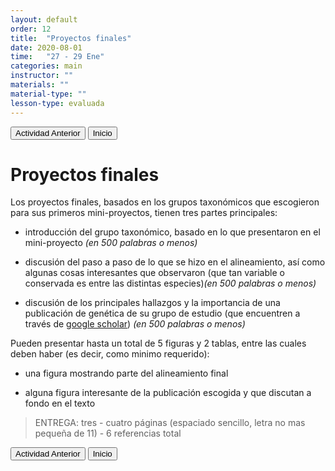 ```yaml
---
layout: default
order: 12
title:  "Proyectos finales"
date: 2020-08-01
time:   "27 - 29 Ene"
categories: main
instructor: ""
materials: ""
material-type: ""
lesson-type: evaluada
---
```

<a href="https://pesalerno.github.io/genetica2021/main/2020/08/01/9_alineamiento.html"><button>Actividad Anterior</button></a>		<a href="https://pesalerno.github.io/genetica2021/"><button>Inicio</button></a>  

# Proyectos finales

Los proyectos finales, basados en los grupos taxonómicos que escogieron para sus primeros mini-proyectos, tienen tres partes principales: 

- introducción del grupo taxonómico, basado en lo que presentaron en el mini-proyecto *(en 500 palabras o menos)*

- discusión del paso a paso de lo que se hizo en el alineamiento, así como algunas cosas interesantes que observaron (que tan variable o conservada es entre las distintas especies)*(en 500 palabras o menos)*

- discusión de los principales hallazgos y la importancia de una publicación de genética de su grupo de estudio (que encuentren a través de [google scholar](https://scholar.google.com/)) *(en 500 palabras o menos)*


Pueden presentar hasta un total de 5 figuras y 2 tablas, entre las cuales deben haber (es decir, como minimo requerido): 

- una figura mostrando parte del alineamiento final

- alguna figura interesante de la publicación escogida y que discutan a fondo en el texto



> ENTREGA: tres - cuatro páginas (espaciado sencillo, letra no mas pequeña de 11) - 6 referencias total 



<a href="https://pesalerno.github.io/genetica2021/main/2020/08/01/9_alineamiento.html"><button>Actividad Anterior</button></a>		<a href="https://pesalerno.github.io/genetica2021/"><button>Inicio</button></a>  
